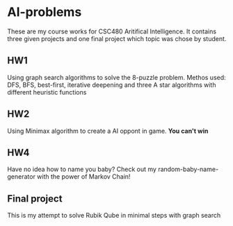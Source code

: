 # AI-problems
These are my course works for CSC480 Aritifical Intelligence.
It contains three given projects and one final project which topic 
was chose by student.

## HW1
Using graph search algorithms to solve the 8-puzzle problem.
Methos used: DFS, BFS, best-first, iterative deepening and three A star
algorithms with different heuristic functions

## HW2
Using Minimax algorithm to create a AI oppont in game. 
**You can't win**

## HW4
Have no idea how to name you baby? Check out my random-baby-name-generator with the power of Markov Chain!

## Final project
This is my attempt to solve Rubik Qube in  minimal steps with graph search

